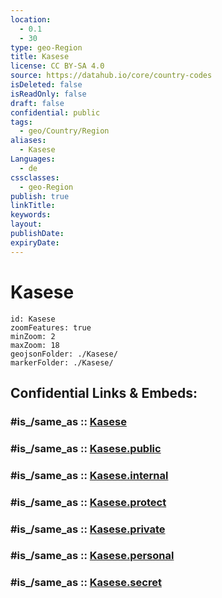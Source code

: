 ```yaml
---
location:
  - 0.1
  - 30
type: geo-Region
title: Kasese
license: CC BY-SA 4.0
source: https://datahub.io/core/country-codes
isDeleted: false
isReadOnly: false
draft: false
confidential: public
tags:
  - geo/Country/Region
aliases:
  - Kasese
Languages:
  - de
cssclasses:
  - geo-Region
publish: true
linkTitle:
keywords:
layout:
publishDate:
expiryDate:
---
```


# Kasese

```leaflet
id: Kasese
zoomFeatures: true 
minZoom: 2 
maxZoom: 18
geojsonFolder: ./Kasese/
markerFolder: ./Kasese/
```


## Confidential Links & Embeds: 

### #is_/same_as :: [Kasese](/_Standards/Earth/Continent/Africa/Africa~Central/Uganda/regions~Uganda/Uganda~West/Kasese.md) 

### #is_/same_as :: [Kasese.public](/_public/Earth/Continent/Africa/Africa~Central/Uganda/regions~Uganda/Uganda~West/Kasese.public.md) 

### #is_/same_as :: [Kasese.internal](/_internal/Earth/Continent/Africa/Africa~Central/Uganda/regions~Uganda/Uganda~West/Kasese.internal.md) 

### #is_/same_as :: [Kasese.protect](/_protect/Earth/Continent/Africa/Africa~Central/Uganda/regions~Uganda/Uganda~West/Kasese.protect.md) 

### #is_/same_as :: [Kasese.private](/_private/Earth/Continent/Africa/Africa~Central/Uganda/regions~Uganda/Uganda~West/Kasese.private.md) 

### #is_/same_as :: [Kasese.personal](/_personal/Earth/Continent/Africa/Africa~Central/Uganda/regions~Uganda/Uganda~West/Kasese.personal.md) 

### #is_/same_as :: [Kasese.secret](/_secret/Earth/Continent/Africa/Africa~Central/Uganda/regions~Uganda/Uganda~West/Kasese.secret.md)

